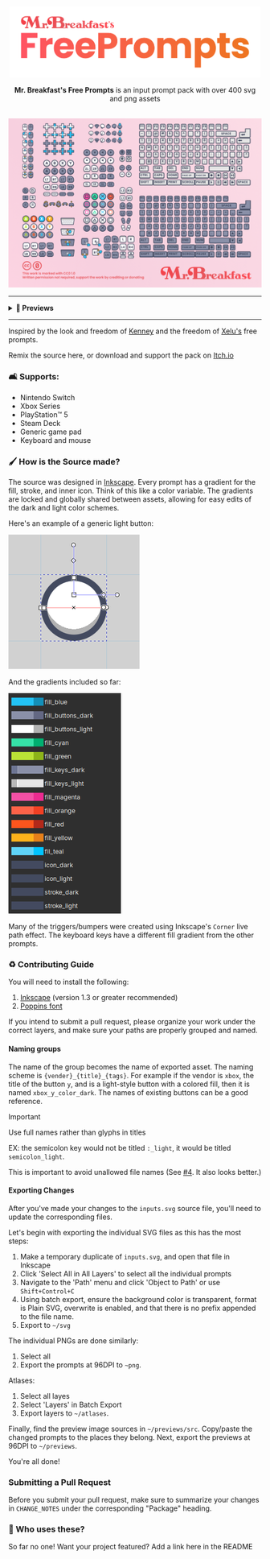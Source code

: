 <div align="center">
 <img src="meta/center_title.png" alt="Mr. Breakfast's Free Prompts" width="500"/>  
</div>

<p align="center">
 <b>Mr. Breakfast's Free Prompts</b> is an input prompt pack with over 400 svg and png assets 
 <br>
 
 <br>
</p>

<div align="center">
 <img src="previews/preview.png" alt="pack preview" width="550"/>
</div>

---

<details>
  <summary><b>🍬 Previews</b></summary>
 
   <img src="previews/generic_preview.png" alt="generic preview"/>
   <img src="previews/keyboard_preview.png" alt="keyboard and mouse preview"/>
   <img src="previews/switch_preview.png" alt="switch preview"/>
   <img src="previews/ps5_preview.png" alt="ps5 preview"/>
   <img src="previews/xbox_preview.png" alt="xbox preview"/>
   <img src="previews/steamdeck_preview.png" alt="steam deck preview"/>

</details>

---

Inspired by the look and freedom of [Kenney](https://kenney.nl/assets/input-prompts-pixel-16) and the freedom of [Xelu's](https://thoseawesomeguys.com/prompts/) free prompts.

Remix the source here, or download and support the pack on [Itch.io](https://mrbreakfastsdelight.itch.io/mr-breakfasts-free-prompts)

### 🛋️ Supports:
- Nintendo Switch
- Xbox Series
- PlayStation™ 5
- Steam Deck
- Generic game pad
- Keyboard and mouse

### 🖌️ How is the Source made?
The source was designed in [Inkscape](https://inkscape.org/). Every prompt has a gradient for the fill, stroke, and inner icon. Think of this like a color variable. The gradients are locked and globally shared between assets, allowing for easy edits of the dark and light color schemes.


Here's an example of a generic light button:

![image](meta/button_example.png)

And the gradients included so far:

![image](meta/gradient_names.png)

Many of the triggers/bumpers were created using Inkscape's `Corner` live path effect. The keyboard keys have a different fill gradient from the other prompts.

### ♻️ Contributing Guide

You will need to install the following:

1. [Inkscape](https://inkscape.org/) (version 1.3 or greater recommended)
2. [Poppins font](https://fonts.google.com/specimen/Poppins)

If you intend to submit a pull request, please organize your work under the correct layers, and make sure your paths are properly grouped and named.

#### Naming groups
The name of the group becomes the name of exported asset. The naming scheme is `{vender}_{title}_{tags}`. For example if the vendor is `xbox`, the title of the button `y`, and is a light-style button with a colored fill, then it is named `xbox_y_color_dark`. The names of existing buttons can be a good reference.

> [!IMPORTANT]
> Use full names rather than glyphs in titles
>
> EX: the semicolon key would not be titled `:_light`, it would be titled `semicolon_light`.
> 
> This is important to avoid unallowed file names (See [#4](https://github.com/mr-breakfast/mrbreakfasts_free_prompts/issues/4). It also looks better.)

#### Exporting Changes
After you've made your changes to the `inputs.svg` source file, you'll need to update the corresponding files.  

Let's begin with exporting the individual SVG files as this has the most steps:
1. Make a temporary duplicate of `inputs.svg`, and open that file in Inkscape
2. Click 'Select All in All Layers' to select all the individual prompts
3. Navigate to the 'Path' menu and click 'Object to Path' or use `Shift+Control+C`
4. Using batch export, ensure the background color is transparent, format is Plain SVG, overwrite is enabled, and that there is no prefix appended to the file name.
5. Export to `~/svg`

The individual PNGs are done similarly: 
1. Select all
2. Export the prompts at 96DPI to `~png`.

Atlases:
1. Select all layes
2. Select 'Layers' in Batch Export
3. Export layers to `~/atlases`.

Finally, find the preview image sources in `~/previews/src`. Copy/paste the changed prompts to the places they belong. Next, export the previews at 96DPI to `~/previews`.

You're all done!

### Submitting a Pull Request
Before you submit your pull request, make sure to summarize your changes in `CHANGE_NOTES` under the corresponding "Package" heading.

### 🎂 Who uses these?
So far no one! Want your project featured? Add a link here in the README

